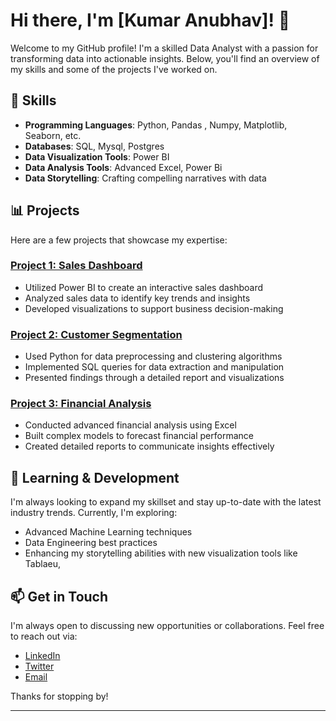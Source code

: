 # Hi there, I'm [Kumar Anubhav]! 👋

Welcome to my GitHub profile! I'm a skilled Data Analyst with a passion for transforming data into actionable insights. Below, you'll find an overview of my skills and some of the projects I've worked on.

## 🚀 Skills

- **Programming Languages**: Python, Pandas , Numpy, Matplotlib, Seaborn, etc.
- **Databases**: SQL, Mysql, Postgres
- **Data Visualization Tools**: Power BI
- **Data Analysis Tools**: Advanced Excel, Power Bi
- **Data Storytelling**: Crafting compelling narratives with data

## 📊 Projects

Here are a few projects that showcase my expertise:

### [Project 1: Sales Dashboard](https://github.com/yourusername/sales-dashboard)
- Utilized Power BI to create an interactive sales dashboard
- Analyzed sales data to identify key trends and insights
- Developed visualizations to support business decision-making

### [Project 2: Customer Segmentation](https://github.com/yourusername/customer-segmentation)
- Used Python for data preprocessing and clustering algorithms
- Implemented SQL queries for data extraction and manipulation
- Presented findings through a detailed report and visualizations

### [Project 3: Financial Analysis](https://github.com/yourusername/financial-analysis)
- Conducted advanced financial analysis using Excel
- Built complex models to forecast financial performance
- Created detailed reports to communicate insights effectively

## 🌱 Learning & Development

I'm always looking to expand my skillset and stay up-to-date with the latest industry trends. Currently, I'm exploring:

- Advanced Machine Learning techniques
- Data Engineering best practices
- Enhancing my storytelling abilities with new visualization tools like Tablaeu, 

## 📫 Get in Touch

I'm always open to discussing new opportunities or collaborations. Feel free to reach out via:

- [LinkedIn](https://www.linkedin.com/in/kumar-anubhav2510/)
- [Twitter](https://twitter.com)
- [Email](kumaranubhav2510@gmail.com)

Thanks for stopping by!

---



